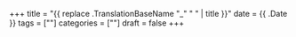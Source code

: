 +++
title = "{{ replace .TranslationBaseName "_" " " | title }}"
date = {{ .Date }}
tags = [""]
categories = [""]
draft = false
+++
